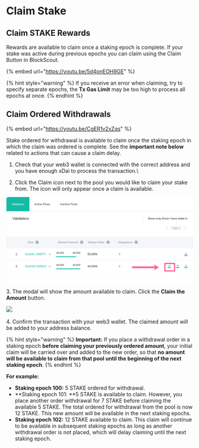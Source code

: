 # Claim Stake

## Claim STAKE Rewards

Rewards are available to claim once a staking epoch is complete. If your stake was active during previous epochs you can claim using the Claim Button in BlockScout.&#x20;

{% embed url="https://youtu.be/5d4pnEOH9GE" %}

{% hint style="warning" %}
If you receive an error when claiming, try to specify separate epochs, the **Tx Gas Limit** may be too high to process all epochs at once.
{% endhint %}

## Claim Ordered Withdrawals

{% embed url="https://youtu.be/CgER1v2xZqs" %}

Stake ordered for withdrawal is available to claim once the staking epoch in which the claim was ordered is complete. See the **important note below** related to actions that can cause a claim delay.

1. Check that your web3 wallet is connected with the correct address and you have enough xDai to process the transaction.\

2. Click the Claim icon next to the pool you would like to claim your stake from. The icon will only appear once a claim is available. &#x20;

![](<../../../.gitbook/assets/claim withdrawal.png>)

3\. The modal will show the amount available to claim. Click the **Claim the Amount** button. &#x20;

![](../../../.gitbook/assets/claim-odered-withdrawal.png)

4\. Confirm the transaction with your web3 wallet. The claimed amount will be added to your address balance.

{% hint style="warning" %}
**Important:** If you place a withdrawal order in a staking epoch **before claiming your previously ordered amount**, your initial claim will be carried over and added to the new order, so that **no amount will be available to claim from that pool until the beginning of the next staking epoch**.
{% endhint %}

**For example:**

* **Staking epoch 100:** 5 STAKE ordered for withdrawal.
* **Staking epoch 101: **5 STAKE is available to claim. However, you place another order withdrawal for 7 STAKE before claiming the available 5 STAKE. The total ordered for withdrawal from the pool is now 12 STAKE. This new amount will be available in the next staking epochs.
* **Staking epoch 102:** 12 STAKE available to claim. This claim will continue to be available in subsequent staking epochs as long as another withdrawal order is not placed, which will delay claiming until the next staking epoch.
